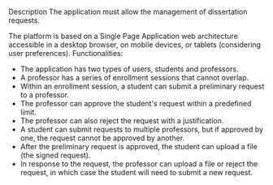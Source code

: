 Description
The application must allow the management of dissertation requests.

The platform is based on a Single Page Application web architecture accessible in a desktop browser, on mobile devices, or tablets (considering user preferences).
Functionalities:

- The application has two types of users, students and professors.
- A professor has a series of enrollment sessions that cannot overlap.
- Within an enrollment session, a student can submit a preliminary request to a professor.
- The professor can approve the student's request within a predefined limit.
- The professor can also reject the request with a justification.
- A student can submit requests to multiple professors, but if approved by one, the request cannot be approved by another.
- After the preliminary request is approved, the student can upload a file (the signed request).
- In response to the request, the professor can upload a file or reject the request, in which case the student will need to submit a new request.

